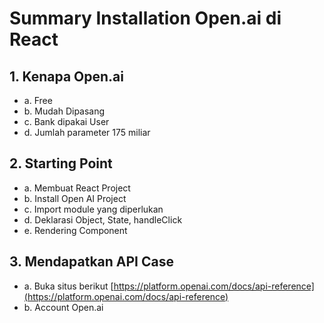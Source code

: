 # Summary Installation Open.ai di React

## 1. Kenapa Open.ai

- a. Free
- b. Mudah Dipasang
- c. Bank dipakai User
- d. Jumlah parameter 175 miliar

## 2. Starting Point

- a. Membuat React Project
- b. Install Open AI Project
- c. Import module yang diperlukan
- d. Deklarasi Object, State, handleClick
- e. Rendering Component

## 3. Mendapatkan API Case

- a. Buka situs berikut [https://platform.openai.com/docs/api-reference](https://platform.openai.com/docs/api-reference)
- b. Account Open.ai
